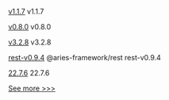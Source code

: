 
[v1.1.7](https://github.com/hyperledger/firefly-sdk-nodejs/releases/tag/v1.1.7) v1.1.7

[v0.8.0](https://github.com/hyperledger-labs/fabric-builder-k8s/releases/tag/v0.8.0) v0.8.0

[v3.2.8](https://github.com/hyperledger/firefly-ethconnect/releases/tag/v3.2.8) v3.2.8

[rest-v0.9.4](https://github.com/hyperledger/aries-framework-javascript-ext/releases/tag/rest-v0.9.4) @aries-framework/rest rest-v0.9.4

[22.7.6](https://github.com/hyperledger/besu/releases/tag/22.7.6) 22.7.6


[See more >>>](https://start-here.hyperledger.org/releases)
